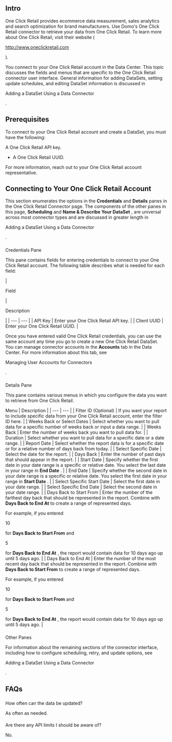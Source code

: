

Intro
-------

One Click Retail provides ecommerce data measurement, sales analytics and search optimization for brand manufacturers. Use Domo's One Click Retail connector to retrieve your data from One Click Retail. To learn more about One Click Retail, visit their website (

http://www.oneclickretail.com

).


 You connect to your One Click Retail account in the Data Center. This topic discusses the fields and menus that are specific to the One Click Retail connector user interface. General information for adding DataSets, setting update schedules, and editing DataSet information is discussed in

Adding a DataSet Using a Data Connector

.


 Prerequisites
---------------

To connect to your One Click Retail account and create a DataSet, you must have the following:

 A One Click Retail API key.
* A One Click Retail UUID.

For more information, reach out to your One Click Retail account representative.


 Connecting to Your One Click Retail Account
---------------------------------------------


 This section enumerates the options in the
 **Credentials**
 and
 **Details**
 panes in the One Click Retail Connector page. The components of the other panes in this page,
 **Scheduling**
 and
 **Name & Describe Your DataSet**
 , are universal across most connector types and are discussed in greater length in

Adding a DataSet Using a Data Connector

.


###

Credentials Pane


 This pane contains fields for entering credentials to connect to your One Click Retail account. The following table describes what is needed for each field:


|

Field

|

Description

|
| --- | --- |
|
 API Key
  |
 Enter your One Click Retail API key.
  |
|
 Client UUID
  |
 Enter your One Click Retail UUID.
  |


 Once you have entered valid One Click Retail credentials, you can use the same account any time you go to create a new One Click Retail DataSet. You can manage connector accounts in the
 **Accounts**
 tab in the Data Center. For more information about this tab, see

Managing User Accounts for Connectors

.


###
 Details Pane

This pane contains various menus in which you configure the data you want to retrieve from One Click Retail.


 Menu
  |
 Description
  |
| --- | --- |
|
 Filter ID (Optional)
  |
 If you want your report to include specific data from your One Click Retail account, enter the filter ID here.
  |
|
 Weeks Back or Select Dates
  |
 Select whether you want to pull data for a specific number of weeks back or input a data range.
  |
|
 Weeks Back
  |
 Enter the number of weeks back you want to pull data for.
  |
|
 Duration
  |
 Select whether you want to pull data for a specific date or a date range.
  |
|
 Report Date
  |
 Select whether the report data is for a specific date or for a relative number of days back from today.
  |
|
 Select Specific Date
  |
 Select the date for the report.
  |
|
 Days Back
  |
 Enter the number of past days that should appear in the report.
  |
|
 Start Date
  |
 Specify whether the first date in your date range is a specific or relative date. You select the last date in your range in
 **End Date**
 .
  |
|
 End Date
  |
 Specify whether the second date in your date range is a specific or relative date. You select the first date in your range in
 **Start Date**
 .
  |
|
 Select Specific Start Date
  |
 Select the first date in your date range.
  |
|
 Select Specific End Date
  |
 Select the second date in your date range.
  |
|
 Days Back to Start From
  |
 Enter the number of the farthest day back that should be represented in the report. Combine with
 **Days Back to End At**
 to create a range of represented days.


 For example, if you entered

10

for
 **Days Back to Start From**
 and

5

for
 **Days Back to End At**
 , the report would contain data for 10 days ago up until 5 days ago.
  |
|
 Days Back to End At
  |
 Enter the number of the most recent day back that should be represented in the report. Combine with
 **Days Back to Start From**
 to create a range of represented days.


 For example, if you entered

10

for
 **Days Back to Start From**
 and

5

for
 **Days Back to End At**
 , the report would contain data for 10 days ago up until 5 days ago.
  |


###
 Other Panes

For information about the remaining sections of the connector interface, including how to configure scheduling, retry, and update options, see

Adding a DataSet Using a Data Connector

.


 FAQs
------


#####
 How often can the data be updated?

As often as needed.

####
 Are there any API limits I should be aware of?

No.

